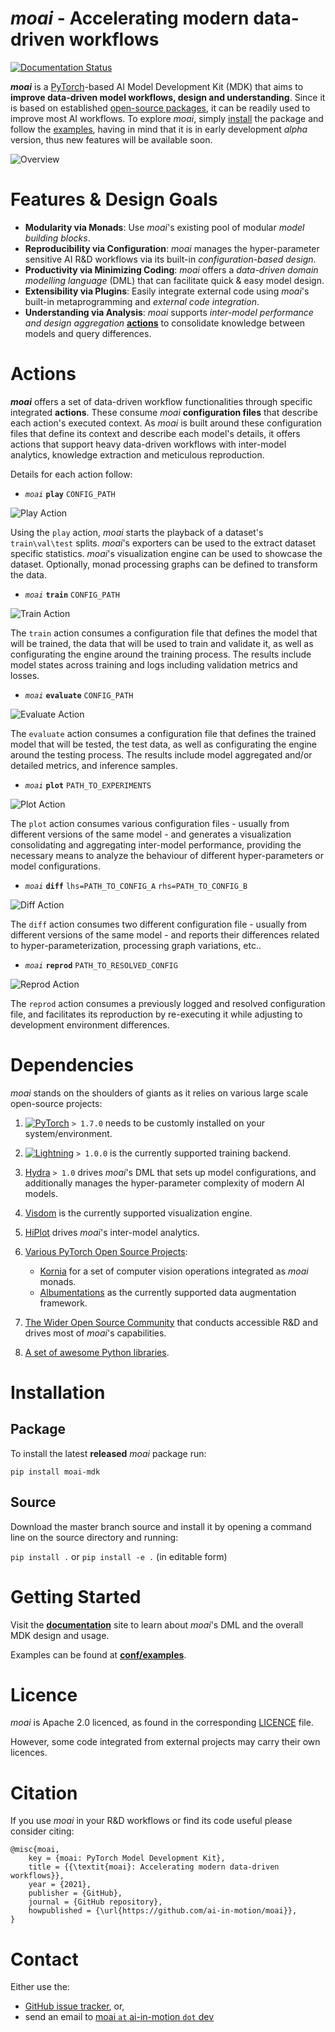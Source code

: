# _moai_ - Accelerating modern data-driven workflows

[![Documentation Status](https://readthedocs.org/projects/moai/badge/?version=latest)](https://moai.readthedocs.io/en/latest/?badge=latest)

**_moai_** is a [PyTorch](https://pytorch.org/)-based AI Model Development Kit (MDK) that aims to **improve data-driven model workflows, design and understanding**.
Since it is based on established [open-source packages](#Dependencies), it can be readily used to improve most AI workflows. To explore _moai_, simply [install](#Installation) the package and follow the [examples](https://github.com/ai-in-motion/moai/tree/master/conf/examples), having in mind that it is in early development _alpha_ version, thus new features will be available soon.

![Overview](https://github.com/ai-in-motion/moai/raw/main/docs/diagrams/overview_light.svg)

# Features & Design Goals

- **Modularity via Monads**: Use _moai_'s existing pool of modular _model building blocks_.
- **Reproducibility via Configuration**: _moai_ manages the hyper-parameter sensitive AI R&D workflows via its built-in _configuration-based design_.
- **Productivity via Minimizing Coding**: _moai_ offers a _data-driven domain modelling language_ (DML) that can facilitate quick & easy model design.
- **Extensibility via Plugins**: Easily integrate external code using _moai_'s built-in metaprogramming and _external code integration_. 
- **Understanding via Analysis**: _moai_ supports _inter-model performance and design aggregation_ [**actions**](#Actions) to consolidate knowledge between models and query differences.

# Actions

**_moai_** offers a set of data-driven workflow functionalities through specific integrated **actions**. These consume _moai_ **configuration files** that describe each action's executed context.
As _moai_ is built around these configuration files that define its context and describe each model's details, it offers actions that support heavy data-driven workflows with inter-model analytics, knowledge extraction and meticulous reproduction.

Details for each action follow:

- _`moai`_ **`play`** `CONFIG_PATH`

![Play Action](https://github.com/ai-in-motion/moai/raw/main/docs/diagrams/play_action.svg "Play Action")

Using the `play` action, _moai_ starts the playback of a dataset's `train\val\test` splits. _moai_'s exporters can be used to the extract dataset specific statistics. _moai_'s visualization engine can be used to showcase the dataset. Optionally, monad processing graphs can be defined to transform the data.

- _`moai`_ **`train`** `CONFIG_PATH`

![Train Action](https://github.com/ai-in-motion/moai/raw/main/docs/diagrams/train_action.svg "Train Action")

The `train` action consumes a configuration file that defines the model that will be trained, the data that will be used to train and validate it, as well as configurating the engine around the training process.
The results include model states across training and logs including validation metrics and losses.

- _`moai`_ **`evaluate`** `CONFIG_PATH`

![Evaluate Action](https://github.com/ai-in-motion/moai/raw/main/docs/diagrams/evaluate_action.svg "Evaluate Action")

The `evaluate` action consumes a configuration file that defines the trained model that will be tested, the test data, as well as configurating the engine around the testing process.
The results include model aggregated and/or detailed metrics, and inference samples.

- _`moai`_ **`plot`** `PATH_TO_EXPERIMENTS`

![Plot Action](https://github.com/ai-in-motion/moai/raw/main/docs/diagrams/plot_action.svg "Plot Action")

The `plot` action consumes various configuration files - usually from different versions of the same model - and generates a visualization consolidating and aggregating inter-model performance, providing the necessary means to analyze the behaviour of different hyper-parameters or model configurations.

- _`moai`_ **`diff`** `lhs=PATH_TO_CONFIG_A` `rhs=PATH_TO_CONFIG_B`

![Diff Action](https://github.com/ai-in-motion/moai/raw/main/docs/diagrams/diff_action.svg "Diff Action")

The `diff` action consumes two different configuration file - usually from different versions of the same model - and reports their differences related to hyper-parameterization, processing graph variations, etc..

- _`moai`_ **`reprod`** `PATH_TO_RESOLVED_CONFIG`

![Reprod Action](https://github.com/ai-in-motion/moai/raw/main/docs/diagrams/reprod_action.svg "Reprod Action")

The `reprod` action consumes a previously logged and resolved configuration file, and facilitates its reproduction by re-executing it while adjusting to development environment differences.

# Dependencies

_moai_ stands on the shoulders of giants as it relies on various large scale open-source projects:

1. [![PyTorch](https://img.shields.io/badge/PyTorch-%23EE4C2C.svg?style=for-the-badge&logo=PyTorch&logoColor=white)](https://pytorch.org/) `> 1.7.0` needs to be customly installed on your system/environment.
2. [![Lightning](https://img.shields.io/badge/-Lightning-792ee5?logo=pytorchlightning&logoColor=white)](https://pytorchlightning.ai) `> 1.0.0` is the currently supported training backend.
3. [Hydra](https://hydra.cc/) `> 1.0` drives _moai_'s DML that sets up model configurations, and additionally manages the hyper-parameter complexity of modern AI models.
4. [Visdom](https://github.com/fossasia/visdom) is the currently supported visualization engine.
5. [HiPlot](https://github.com/facebookresearch/hiplot) drives _moai_'s inter-model analytics.
6. [Various PyTorch Open Source Projects](#Dependencies):
    
    - [Kornia](https://github.com/kornia/kornia) for a set of computer vision operations integrated as _moai_ monads.
    - [Albumentations](https://github.com/albumentations-team/albumentations) as the currently supported data augmentation framework.

7. [The Wider Open Source Community](https://www.github.com) that conducts accessible R&D and drives most of _moai_'s capabilities.

8. [A set of awesome Python libraries](https://github.com/ai-in-motion/moai/tree/master/requirements.txt).

# Installation

## Package
To install the latest **released** _moai_ package run:

`pip install moai-mdk`

## Source
Download the master branch source and install it by opening a command line on the source directory and running:

`pip install .` or `pip install -e .` (in editable form)

# Getting Started

Visit the [**documentation**](https://moai.readthedocs.io/) site to learn about _moai_'s DML and the overall MDK design and usage.

Examples can be found at [**conf/examples**](https://github.com/ai-in-motion/moai/tree/main/moai/conf/examples). 

# Licence

_moai_ is Apache 2.0 licenced, as found in the corresponding [LICENCE](https://github.com/ai-in-motion/moai/blob/main/LICENSE) file.

However, some code integrated from external projects may carry their own licences.

# Citation
If you use _moai_ in your R&D workflows or find its code useful please consider citing:

```
@misc{moai,
    key = {moai: PyTorch Model Development Kit},
    title = {{\textit{moai}: Accelerating modern data-driven workflows}},
    year = {2021},
    publisher = {GitHub},
    journal = {GitHub repository},
    howpublished = {\url{https://github.com/ai-in-motion/moai}},
}
```

# Contact

Either use the:

- [GitHub issue tracker](https://github.com/ai-in-motion/moai/issues), or,
- send an email to [moai `at` ai-in-motion `dot` dev](mailto:moai@ai-in-motion.dev)
